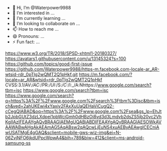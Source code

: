 - 👋 Hi, I’m @Waterpower9988
- 👀 I’m interested in ...
- 🌱 I’m currently learning ...
- 💞️ I’m looking to collaborate on ...
- 📫 How to reach me ...
- 😄 Pronouns: ...
- ⚡ Fun fact: ...

<!---
Waterpower9988/Waterpower9988 is a ✨ special ✨ repository because its `README.md` (this file) appears on your GitHub profile.
You can click the Preview link to take a look at your changes.
--->
https://www.w3.org/TR/2018/SPSD-xhtml1-20180327/
https://avatars1.githubusercontent.com/u/13145324?s=100
https://github.com/topics/good-first-issue
https://github.com/Waterpower9988/https-m.facebook.com-locale-ar_AR-wtsid-rdr_0pTlg2wQMT2Q1pHkf.git
https://m.facebook.com/?locale=ar_AR&wtsid=rdr_0pTlg2wQMT2Q1pHkf
CVSS:3.1/AV:_/AC:_/PR:_/UI:_/S:_/C:_/I:_/A:Nhttps://www.google.com/search?tbm=isc 
https://www.google.com/search?tbm=isc
https://www.google.com/search?q=https%3A%2F%2Fwww.google.com%2Fsearch%3Ftbm%3Disc&tbm=isch&ved=2ahUKEwi4xYaxiv2FAxXuUaQEHaViCugQ2-cCegQIABAD&oq=https%3A%2F%2Fwww.google.com%2Fsea&gs_lp=EhJtb2JpbGUtZ3dzLXdpei1pbWciGmh0dHBzOi8vd3d3Lmdvb2dsZS5jb20vc2VhKgIIAzIFEAAYgAQyBRAAGIAEMgUQABiABDIFEAAYgAQyBRAAGIAESOWkAVAAWABwAHgAkAEAmAG5AqABsw2qAQcwLjEuNS4xuAEByAEAwgICECniAwUSATMgE4gGAQ&sclient=mobile-gws-wiz-img&ei=N-06ZvjNFO6jkdUPpcWpwA4&bih=789&biw=412&client=ms-android-samsung-ss
